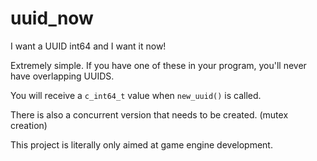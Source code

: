 # uuid_now
I want a UUID int64 and I want it now!

Extremely simple. If you have one of these in your program, you'll never have overlapping UUIDS.

You will receive a ``c_int64_t`` value when ``new_uuid()`` is called.

There is also a concurrent version that needs to be created. (mutex creation)

This project is literally only aimed at game engine development.




